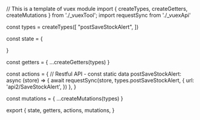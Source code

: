 // This is a template of vuex module
import { createTypes, createGetters, createMutations } from './_vuexTool';
import requestSync from './_vuexApi'

const types = createTypes([
    "postSaveStockAlert",
])

const state = {

}

const getters = {
    ...createGetters(types)
}

const actions = {
    // Restful API - const static data
    postSaveStockAlert: async (store) => {
        await requestSync(store, types.postSaveStockAlert, {
            url: 'api2/SaveStockAlert',
        })
    },
}

const mutations = {
    ...createMutations(types)
}

export {
    state,
    getters,
    actions,
    mutations,
}